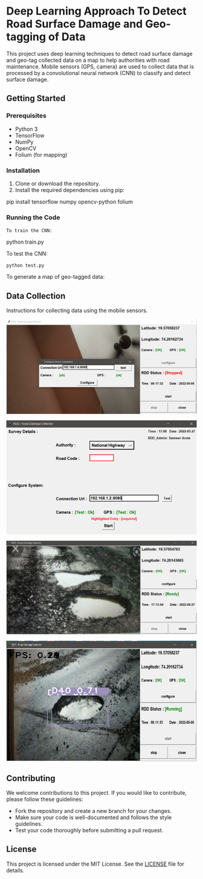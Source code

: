# Deep Learning Approach To Detect Road Surface Damage and Geo-tagging of Data

This project uses deep learning techniques to detect road surface damage and geo-tag collected data on a map to help authorities with road maintenance. Mobile sensors (GPS, camera) are used to collect data that is processed by a convolutional neural network (CNN) to classify and detect surface damage.

## Getting Started

### Prerequisites

- Python 3
- TensorFlow
- NumPy
- OpenCV
- Folium (for mapping)


### Installation

1. Clone or download the repository.
2. Install the required dependencies using pip:

pip install tensorflow numpy opencv-python folium


### Running the Code
```
To train the CNN:
```
python train.py


To test the CNN:
```
python test.py
```

To generate a map of geo-tagged data:


## Data Collection

Instructions for collecting data using the mobile sensors.

![Alt text](https://github.com/yogeshwarghule/Road-Damage-Detection/blob/main/1.png)

![Alt text](https://github.com/yogeshwarghule/Road-Damage-Detection/blob/main/3.png)

![Alt text](https://github.com/yogeshwarghule/Road-Damage-Detection/blob/main/2.png)

![Alt text](https://github.com/yogeshwarghule/Road-Damage-Detection/blob/main/4.jpeg)






## Contributing

We welcome contributions to this project. If you would like to contribute, please follow these guidelines:

- Fork the repository and create a new branch for your changes.
- Make sure your code is well-documented and follows the style guidelines.
- Test your code thoroughly before submitting a pull request.

## License

This project is licensed under the MIT License. See the [LICENSE](LICENSE) file for details.
